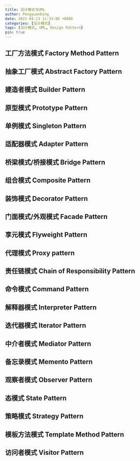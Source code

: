 ```yaml
---
title: 设计模式与UML
author: Pengyuanbing
date: 2021-04-13 11:33:00 +0800
categories: [设计模式]
tags: [设计模式, UML, Design Pattern]
pin: true
---
```


## 工厂方法模式	Factory Method Pattern

## 抽象工厂模式	Abstract Factory Pattern

## 建造者模式	Builder Pattern
## 原型模式	Prototype Pattern
## 单例模式	Singleton Pattern
## 适配器模式	Adapter Pattern
## 桥梁模式/桥接模式	Bridge Pattern
## 组合模式	Composite Pattern
## 装饰模式	Decorator Pattern
## 门面模式/外观模式	Facade Pattern
## 享元模式	Flyweight Pattern
## 代理模式	Proxy pattern
## 责任链模式	Chain of Responsibility Pattern
## 命令模式	Command Pattern
## 解释器模式	Interpreter Pattern
## 迭代器模式	Iterator Pattern
## 中介者模式	Mediator Pattern
## 备忘录模式	Memento Pattern
## 观察者模式	Observer Pattern
## 态模式	State Pattern
## 策略模式	Strategy Pattern
## 模板方法模式	Template Method Pattern
## 访问者模式	Visitor Pattern


